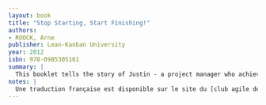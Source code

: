 ```yaml
---
layout: book
title: "Stop Starting, Start Finishing!"
authors:
- ROOCK, Arne
publisher: Lean-Kanban University
year: 2012
isbn: 978-0985305161
summary: |
  This booklet tells the story of Justin - a project manager who achieved remarkable results with his team by doing very simple things! This guide covers the core concepts of Kanban for knowledge work, and shows how limiting your amount of work-in-progress can lead to getting things done better and faster.
notes: |
  Une traduction française est disponible sur le site du [club agile de caen](https://www.club-agile-caen.fr/2016/07/28/traduction-de-stop-starting-start-finishing-lean-kanban-university/)
---
```

